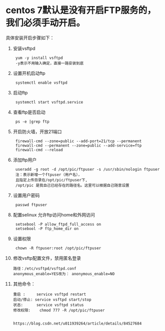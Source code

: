 # centos 7默认是没有开启FTP服务的，我们必须手动开启。 #


具体安装开启步骤如下：				

1. 安装vsftpd
     
		yum -y install vsftpd       
		-y表示不用输入确定，直接一路安装到底

2. 设置开机启动ftp
    
		systemctl enable vsftpd

3. 启动ftp  
  
		systemctl start vsftpd.service

4. 查看ftp是否启动  
   
		ps -e |grep ftp

5. 开启防火墙，开放21端口
     
		firewall-cmd --zone=public --add-port=21/tcp --permanent    
		firewall-cmd --permanent --zone=public --add-service=ftp    
		firewall-cmd --reload  

6. 添加ftp用户
 
		useradd -g root -d /opt/pic/ftpuser -s /usr/sbin/nologin ftpuser
		注：表示新增一个ftpuser（用户名），
		且指定上传目录在/opt/pic/ftpuser下,
		/opt/pic 是我自己已经存在的路径名。这里可以根据自己随意设置

7. 设置用户密码  
 
		passwd ftpuser
 
8. 配置selinux 允许ftp访问home和外网访问

		setsebool -P allow_ftpd_full_access on
		setsebool -P ftp_home_dir on

9. 设置权限    

		chown -R ftpuser:root /opt/pic/ftpuser

10. 修改vsftp配置文件，禁用匿名登录 
  
		路径：/etc/vsftpd/vsftpd.conf
		anonymous_enable=YES改为： anonymous_enable=NO

11. 其他命令：

		重启 :     service vsftpd restart
		启动/停止: service vsftpd start/stop
		状态:      service vsftpd status   
		修改权限:    chmod 777 -R /opt/pic/ftpuser


		https://blog.csdn.net/u011939264/article/details/84527684

